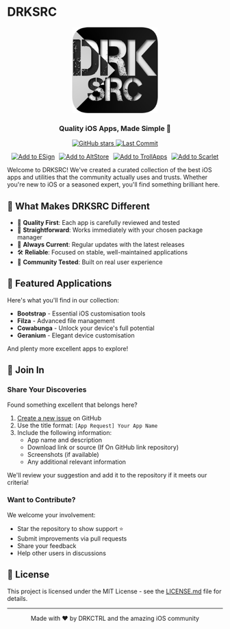 # DRKSRC

<div align="center">
  
<img src="static/assets/repo-icon.png" width="200" alt="DRKSRC Logo"/>

### Quality iOS Apps, Made Simple 🎉

  <p>
    <a href="https://github.com/DRKCTRL/DRKSRC/stargazers">
      <img src="https://img.shields.io/github/stars/DRKCTRL/DRKSRC?style=flat-square" alt="GitHub stars"/>
    </a>
    <a href="https://github.com/DRKCTRL/DRKSRC/commits">
      <img src="https://img.shields.io/github/last-commit/DRKCTRL/DRKSRC?style=flat-square" alt="Last Commit"/>
    </a>
  </p>

  <p style="display: flex; gap: 10px; justify-content: center; flex-wrap: wrap;">
    <a href="https://fwuf.in/#/esign://addsource?url=https://raw.githubusercontent.com/DRKCTRL/DRKSRC/main/trollstore.json">
      <img src="https://img.shields.io/badge/Add%20to%20ESign-%20blue?style=for-the-badge&color=1e90ff" alt="Add to ESign">
    </a>
    <a href="https://fwuf.in/#/altstore://add?url=https://raw.githubusercontent.com/DRKCTRL/DRKSRC/main/altstore.json">
      <img src="https://img.shields.io/badge/Add%20to%20AltStore-%20blue?style=for-the-badge&color=0048ba" alt="Add to AltStore">
    </a>
    <a href="https://fwuf.in/#/trollapps://add?url=https://raw.githubusercontent.com/DRKCTRL/DRKSRC/main/trollapps.json">
      <img src="https://img.shields.io/badge/Add%20to%20TrollApps-%20blue?style=for-the-badge&color=B85CFD" alt="Add to TrollApps">
    </a>
    <a href="https://fwuf.in/#/scarlet://repo=https://raw.githubusercontent.com/DRKCTRL/DRKSRC/main/scarlet.json">
      <img src="https://img.shields.io/badge/Add%20to%20Scarlet-%20blue?style=for-the-badge&color=ff0000" alt="Add to Scarlet">
    </a>
  </p>
</div>

Welcome to DRKSRC! We've created a curated collection of the best iOS apps and utilities that the community actually uses and trusts. Whether you're new to iOS or a seasoned expert, you'll find something brilliant here.

## 🚀 What Makes DRKSRC Different

- 📱 **Quality First**: Each app is carefully reviewed and tested
- 🎯 **Straightforward**: Works immediately with your chosen package manager
- 🔄 **Always Current**: Regular updates with the latest releases
- 🛠️ **Reliable**: Focused on stable, well-maintained applications
- 💪 **Community Tested**: Built on real user experience

## 🌟 Featured Applications

Here's what you'll find in our collection:

- **Bootstrap** - Essential iOS customisation tools
- **Filza** - Advanced file management
- **Cowabunga** - Unlock your device's full potential
- **Geranium** - Elegant device customisation

And plenty more excellent apps to explore!

## 🤝 Join In

### Share Your Discoveries

Found something excellent that belongs here?

1. [Create a new issue](https://github.com/DRKCTRL/DRKSRC/issues/new) on GitHub
2. Use the title format: `[App Request] Your App Name`
3. Include the following information:
   - App name and description
   - Download link or source (If On GitHub link repository)
   - Screenshots (if available)
   - Any additional relevant information

We'll review your suggestion and add it to the repository if it meets our criteria!

### Want to Contribute?

We welcome your involvement:
- Star the repository to show support ⭐
- Submit improvements via pull requests
- Share your feedback
- Help other users in discussions

## 📄 License

This project is licensed under the MIT License - see the [LICENSE.md](LICENSE.md) file for details.

---

<div align="center">
  Made with ❤️ by DRKCTRL and the amazing iOS community
</div>
